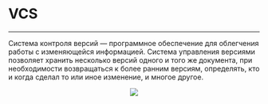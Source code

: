 # VCS
_ _ _
Система контроля версий  — программное обеспечение для облегчения работы с изменяющейся информацией. Система управления версиями позволяет хранить несколько версий одного и того же документа, при необходимости возвращаться к более ранним версиям, определять, кто и когда сделал то или иное изменение, и многое другое.

<p align="center">
<image src="https://github.com/LLlMEJIb87/LINUX/blob/main/VCS/%D0%9A%D0%B0%D1%80%D1%82%D0%B8%D0%BD%D0%BA%D0%B8/VCS_opisanie.PNG">
</p>   

